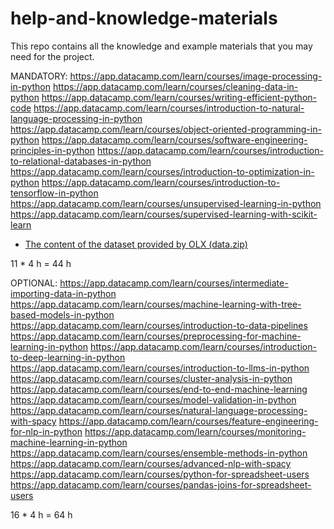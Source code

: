 # help-and-knowledge-materials
This repo contains all the knowledge and example materials that you may need for the project.

MANDATORY:
https://app.datacamp.com/learn/courses/image-processing-in-python
https://app.datacamp.com/learn/courses/cleaning-data-in-python
https://app.datacamp.com/learn/courses/writing-efficient-python-code
https://app.datacamp.com/learn/courses/introduction-to-natural-language-processing-in-python
https://app.datacamp.com/learn/courses/object-oriented-programming-in-python
https://app.datacamp.com/learn/courses/software-engineering-principles-in-python
https://app.datacamp.com/learn/courses/introduction-to-relational-databases-in-python
https://app.datacamp.com/learn/courses/introduction-to-optimization-in-python
https://app.datacamp.com/learn/courses/introduction-to-tensorflow-in-python
https://app.datacamp.com/learn/courses/unsupervised-learning-in-python
https://app.datacamp.com/learn/courses/supervised-learning-with-scikit-learn



- [The content of the dataset provided by OLX (data.zip)](https://docs.google.com/document/d/1L-y5C32-TJTc5_ETnHEbjj4xly6vgyUVXaDRNOaOYSQ/edit)

11 * 4 h = 44 h

OPTIONAL:
https://app.datacamp.com/learn/courses/intermediate-importing-data-in-python
https://app.datacamp.com/learn/courses/machine-learning-with-tree-based-models-in-python
https://app.datacamp.com/learn/courses/introduction-to-data-pipelines
https://app.datacamp.com/learn/courses/preprocessing-for-machine-learning-in-python
https://app.datacamp.com/learn/courses/introduction-to-deep-learning-in-python
https://app.datacamp.com/learn/courses/introduction-to-llms-in-python
https://app.datacamp.com/learn/courses/cluster-analysis-in-python
https://app.datacamp.com/learn/courses/end-to-end-machine-learning
https://app.datacamp.com/learn/courses/model-validation-in-python
https://app.datacamp.com/learn/courses/natural-language-processing-with-spacy
https://app.datacamp.com/learn/courses/feature-engineering-for-nlp-in-python
https://app.datacamp.com/learn/courses/monitoring-machine-learning-in-python
https://app.datacamp.com/learn/courses/ensemble-methods-in-python
https://app.datacamp.com/learn/courses/advanced-nlp-with-spacy
https://app.datacamp.com/learn/courses/python-for-spreadsheet-users
https://app.datacamp.com/learn/courses/pandas-joins-for-spreadsheet-users

16 * 4 h = 64 h
